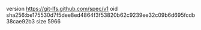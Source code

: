 version https://git-lfs.github.com/spec/v1
oid sha256:be175530d7f5dee8ed4864f3f53820b62c9239ee32c09b6d695fcdb38cae92b3
size 5966
